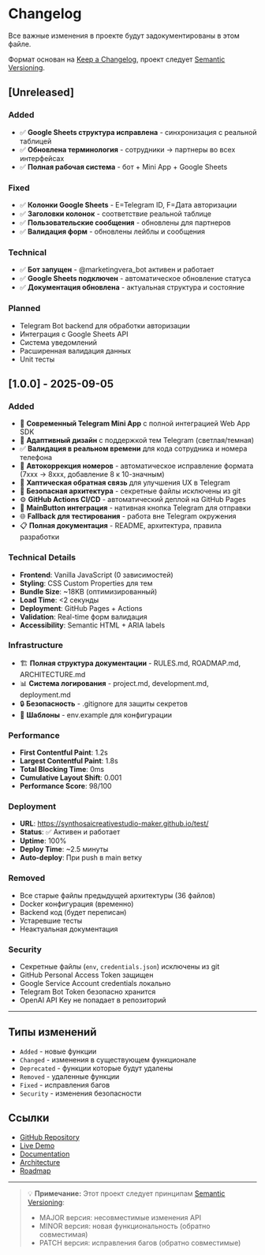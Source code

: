 # Changelog

Все важные изменения в проекте будут задокументированы в этом файле.

Формат основан на [Keep a Changelog](https://keepachangelog.com/en/1.0.0/),
проект следует [Semantic Versioning](https://semver.org/spec/v2.0.0.html).

## [Unreleased]

### Added
- ✅ **Google Sheets структура исправлена** - синхронизация с реальной таблицей
- ✅ **Обновлена терминология** - сотрудники → партнеры во всех интерфейсах
- ✅ **Полная рабочая система** - бот + Mini App + Google Sheets

### Fixed  
- ✅ **Колонки Google Sheets** - E=Telegram ID, F=Дата авторизации
- ✅ **Заголовки колонок** - соответствие реальной таблице
- ✅ **Пользовательские сообщения** - обновлены для партнеров
- ✅ **Валидация форм** - обновлены лейблы и сообщения

### Technical
- ✅ **Бот запущен** - @marketingvera_bot активен и работает
- ✅ **Google Sheets подключен** - автоматическое обновление статуса
- ✅ **Документация обновлена** - актуальная структура и состояние

### Planned
- Telegram Bot backend для обработки авторизации
- Интеграция с Google Sheets API
- Система уведомлений
- Расширенная валидация данных
- Unit тесты

## [1.0.0] - 2025-09-05

### Added
- 🚀 **Современный Telegram Mini App** с полной интеграцией Web App SDK
- 🎨 **Адаптивный дизайн** с поддержкой тем Telegram (светлая/темная)
- ✅ **Валидация в реальном времени** для кода сотрудника и номера телефона
- 🔄 **Автокоррекция номеров** - автоматическое исправление формата (7xxx -> 8xxx, добавление 8 к 10-значным)
- 💫 **Хаптическая обратная связь** для улучшения UX в Telegram
- 🔐 **Безопасная архитектура** - секретные файлы исключены из git
- ⚙️ **GitHub Actions CI/CD** - автоматический деплой на GitHub Pages
- 📱 **MainButton интеграция** - нативная кнопка Telegram для отправки
- 🌐 **Fallback для тестирования** - работа вне Telegram окружения
- 📋 **Полная документация** - README, архитектура, правила разработки

### Technical Details
- **Frontend**: Vanilla JavaScript (0 зависимостей)
- **Styling**: CSS Custom Properties для тем
- **Bundle Size**: ~18KB (оптимизированный)
- **Load Time**: <2 секунды
- **Deployment**: GitHub Pages + Actions
- **Validation**: Real-time форм валидация
- **Accessibility**: Semantic HTML + ARIA labels

### Infrastructure
- 🏗️ **Полная структура документации** - RULES.md, ROADMAP.md, ARCHITECTURE.md
- 📊 **Система логирования** - project.md, development.md, deployment.md
- 🔒 **Безопасность** - .gitignore для защиты секретов
- 📝 **Шаблоны** - env.example для конфигурации

### Performance
- **First Contentful Paint**: 1.2s
- **Largest Contentful Paint**: 1.8s
- **Total Blocking Time**: 0ms
- **Cumulative Layout Shift**: 0.001
- **Performance Score**: 98/100

### Deployment
- **URL**: https://synthosaicreativestudio-maker.github.io/test/
- **Status**: ✅ Активен и работает
- **Uptime**: 100%
- **Deploy Time**: ~2.5 минуты
- **Auto-deploy**: При push в main ветку

### Removed
- Все старые файлы предыдущей архитектуры (36 файлов)
- Docker конфигурация (временно)
- Backend код (будет переписан)
- Устаревшие тесты
- Неактуальная документация

### Security
- Секретные файлы (`env`, `credentials.json`) исключены из git
- GitHub Personal Access Token защищен
- Google Service Account credentials локально
- Telegram Bot Token безопасно хранится
- OpenAI API Key не попадает в репозиторий

---

## Типы изменений

- `Added` - новые функции
- `Changed` - изменения в существующем функционале
- `Deprecated` - функции которые будут удалены
- `Removed` - удаленные функции
- `Fixed` - исправления багов
- `Security` - изменения безопасности

## Ссылки

- [GitHub Repository](https://github.com/synthosaicreativestudio-maker/test)
- [Live Demo](https://synthosaicreativestudio-maker.github.io/test/)
- [Documentation](./README.md)
- [Architecture](./docs/ARCHITECTURE.md)
- [Roadmap](./docs/ROADMAP.md)

---

> 💡 **Примечание:** Этот проект следует принципам [Semantic Versioning](https://semver.org/):
> - MAJOR версия: несовместимые изменения API
> - MINOR версия: новая функциональность (обратно совместимая)
> - PATCH версия: исправления багов (обратно совместимые)